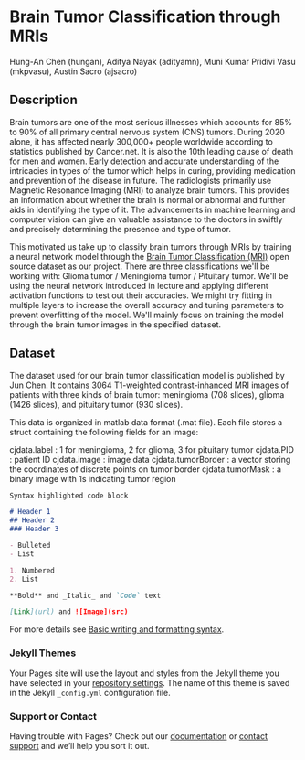 # Brain Tumor Classification through MRIs

Hung-An Chen (hungan),
Aditya Nayak (adityamn),
Muni Kumar Pridivi Vasu (mkpvasu),
Austin Sacro (ajsacro)

## Description

Brain tumors are one of the most serious illnesses which accounts for 85% to 90% of all primary central nervous system (CNS) tumors. During 2020 alone, it has affected nearly 300,000+ people worldwide according to statistics published by Cancer.net. It is also the 10th leading cause of death for men and women. Early detection and accurate understanding of the intricacies in types of the tumor which helps in curing, providing medication and prevention of the disease in future. The radiologists primarily use Magnetic Resonance Imaging (MRI) to analyze brain tumors. This provides an information about whether the brain is normal or abnormal and further aids in identifying the type of it. The advancements in machine learning and computer vision can give an valuable assistance to the doctors in swiftly and precisely determining the presence and type of tumor.

This motivated us take up to classify brain tumors through MRIs by training a neural network model through the [Brain Tumor Classification (MRI)](https://figshare.com/articles/dataset/brain_tumor_dataset/1512427?file=7953679) open source dataset as our project. There are three classifications we'll be working with: Glioma tumor / Meningioma tumor / Pituitary tumor. We'll be using the neural network introduced in lecture and applying different activation functions to test out their accuracies. We might try fitting in multiple layers to increase the overall accuracy and tuning parameters to prevent overfitting of the model. We'll mainly focus on training the model through the brain tumor images in the specified dataset.

## Dataset

The dataset used for our brain tumor classification model is published by Jun Chen. It contains 3064 T1-weighted contrast-inhanced MRI images of patients with three kinds of brain tumor: meningioma (708 slices), glioma (1426 slices), and pituitary tumor (930 slices).

This data is organized in matlab data format (.mat file). Each file stores a struct containing the following fields for an image:

cjdata.label : 1 for meningioma, 2 for glioma, 3 for pituitary tumor
cjdata.PID : patient ID
cjdata.image : image data
cjdata.tumorBorder : a vector storing the coordinates of discrete points on tumor border
cjdata.tumorMask : a binary image with 1s indicating tumor region

```markdown
Syntax highlighted code block

# Header 1
## Header 2
### Header 3

- Bulleted
- List

1. Numbered
2. List

**Bold** and _Italic_ and `Code` text

[Link](url) and ![Image](src)
```

For more details see [Basic writing and formatting syntax](https://docs.github.com/en/github/writing-on-github/getting-started-with-writing-and-formatting-on-github/basic-writing-and-formatting-syntax).

### Jekyll Themes

Your Pages site will use the layout and styles from the Jekyll theme you have selected in your [repository settings](https://github.com/tzuan16/BrainTumorClassification/settings/pages). The name of this theme is saved in the Jekyll `_config.yml` configuration file.

### Support or Contact

Having trouble with Pages? Check out our [documentation](https://docs.github.com/categories/github-pages-basics/) or [contact support](https://support.github.com/contact) and we’ll help you sort it out.
